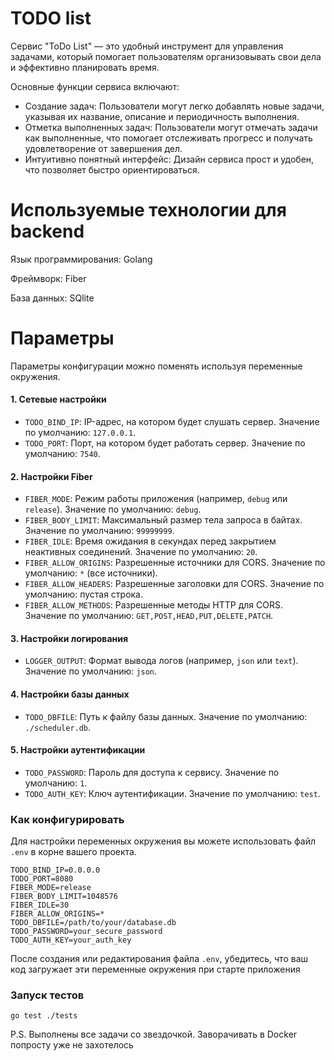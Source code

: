 # TODO list

Сервис "ToDo List" — это удобный инструмент для управления задачами, который помогает пользователям организовывать свои дела и эффективно планировать время.

Основные функции сервиса включают:

* Создание задач: Пользователи могут легко добавлять новые задачи, указывая их название, описание и периодичность выполнения.
* Отметка выполненных задач: Пользователи могут отмечать задачи как выполненные, что помогает отслеживать прогресс и получать удовлетворение от завершения дел.
* Интуитивно понятный интерфейс: Дизайн сервиса прост и удобен, что позволяет быстро ориентироваться.

# Используемые технологии для backend

Язык программирования: Golang

Фреймворк: Fiber

База данных: SQlite

# Параметры

Параметры конфигурации можно поменять используя переменные окружения.


#### 1. Сетевые настройки

* `TODO_BIND_IP`: IP-адрес, на котором будет слушать сервер. Значение по умолчанию: `127.0.0.1`.
* `TODO_PORT`: Порт, на котором будет работать сервер. Значение по умолчанию: `7540`.

#### 2. Настройки Fiber

* `FIBER_MODE`: Режим работы приложения (например, `debug` или `release`). Значение по умолчанию: `debug`.
* `FIBER_BODY_LIMIT`: Максимальный размер тела запроса в байтах. Значение по умолчанию: `99999999`.
* `FIBER_IDLE`: Время ожидания в секундах перед закрытием неактивных соединений. Значение по умолчанию: `20`.
* `FIBER_ALLOW_ORIGINS`: Разрешенные источники для CORS. Значение по умолчанию: `*` (все источники).
* `FIBER_ALLOW_HEADERS`: Разрешенные заголовки для CORS. Значение по умолчанию: пустая строка.
* `FIBER_ALLOW_METHODS`: Разрешенные методы HTTP для CORS. Значение по умолчанию: `GET,POST,HEAD,PUT,DELETE,PATCH`.

#### 3. Настройки логирования

* `LOGGER_OUTPUT`: Формат вывода логов (например, `json` или `text`). Значение по умолчанию: `json`.

#### 4. Настройки базы данных

* `TODO_DBFILE`: Путь к файлу базы данных. Значение по умолчанию: `./scheduler.db`.

#### 5. Настройки аутентификации

* `TODO_PASSWORD`: Пароль для доступа к сервису. Значение по умолчанию: `1`.
* `TODO_AUTH_KEY`: Ключ аутентификации. Значение по умолчанию: `test`.

### Как конфигурировать

Для настройки переменных окружения вы можете использовать файл `.env` в корне вашего проекта.

```
TODO_BIND_IP=0.0.0.0
TODO_PORT=8080
FIBER_MODE=release
FIBER_BODY_LIMIT=1048576
FIBER_IDLE=30
FIBER_ALLOW_ORIGINS=*
TODO_DBFILE=/path/to/your/database.db
TODO_PASSWORD=your_secure_password
TODO_AUTH_KEY=your_auth_key
```

После создания или редактирования файла `.env`, убедитесь, что ваш код загружает эти переменные окружения при старте приложения


### Запуск тестов
```
go test ./tests
```

P.S. Выполнены все задачи со звездочкой. Заворачивать в Docker попросту уже не захотелось
